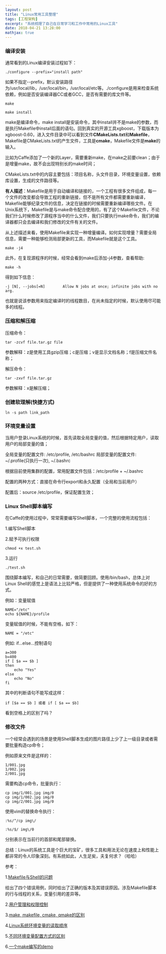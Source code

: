 ```yaml
---
layout: post
title: "Linux常用工具整理"
tags: [工程架构]
excerpt: "系统梳理了自己在日常学习和工作中常用的Linux工具"
date: 2018-04-21 13:28:00
mathjax: true
---
```


### 编译安装

通常看到的Linux编译安装过程如下：

    ./configure --prefix="install path"

如果不指定--prefix，默认安装路径为/usr/local/lib，/usr/local/bin，/usr/local/etc等。./configure是用来检查系统依赖，例如是否安装编译器CC或者GCC，是否有需要的库文件等。

    make

    make install

make是编译命令，make install是安装命令，其中install并不是make的参数，而是执行Makefile中install后面的语句。回到真实的开源工具xgboost，下载版本为xgboost-0.60，进入文件目录中可以看到文件**CMakeLists.txt**和**Makefile**，Makefile是CMakeLists.txt的产生文件，工具是**cmake**，Makefile文件是**make**的输入。

比如为Caffe添加了一个新的Layer，需要重新make，在make之前要clean；由于是增量make，故不会出现特别长的make时间；

CMakeLists.txt中的内容主要包括：项目名称，头文件目录，环境变量设置，依赖库设置，生成的文件路径等。

**有人描述**：Makefile是用于自动编译和链接的，一个工程有很多文件组成，每一个文件的改变都会导致工程的重新链接，但不是所有文件都需要重新编译，Makefile能够纪录文件的信息，决定在链接的时候需要重新编译哪些文件。在Unix系统下，Makefile是与make命令配合使用的，有了这个Makefile文件，不论我们什么时候修改了源程序当中的什么文件，我们只要执行make命令，我们的编译器都只会去编译和我们修改的文件有关的文件。

从上述描述来看，使用Makefile来实现一种增量编译。如何实现增量？需要全局信息，需要一种能够检测局部更新的工具，而Makefile就是这个工具。

    make -j4

此外，在复现源程序的时候，经常会看到make后添加-j4参数，查看帮助:

    make -h

得到如下信息：

    -j [N], --jobs[=N]        Allow N jobs at once; infinite jobs with no arg.

也就是说该参数用来指定编译时的线程数目，在尚未指定的时候，默认使用尽可能多的线程。

### 压缩和解压缩

压缩命令：

    tar -zcvf file.tar.gz file

参数解释：z是使用工具gzip压缩；c是压缩；v是显示文档名称；f是压缩文件名称；

解压命令：

    tar -zxvf file.tar.gz

参数解释：x是解压缩；

### 创建软理解(快捷方式)

    ln -s path link_path

### 环境变量设置

当用户登录Linux系统的时候，首先读取全局变量的值，然后根据特定用户，读取用户的局部变量的值；

全局变量的配置文件: /etc/profile, /etc/bashrc
局部变量的配置文件: ~/.profile(只执行一次), ~/.bashrc

根据目前使用集群的配置，常用配置文件包括：/etc/profile + ~/.bashrc

配置的两种方式：直接在命令行export和永久配置（全局和当前用户）

配置后：source /etc/profile，保证配置生效；

### Linux Shell脚本编写

在Caffe的使用过程中，常常需要编写Shell脚本，一个完整的使用流程包括：

1.编写Shell脚本


2.赋予可执行权限

    chmod +x test.sh

3.运行

    ./test.sh

围绕脚本编写，和自己的日常需要，做简要回顾。使用/bin/bash，总体上对Linux Shell的感觉上是语法上比较严格，但是提供了一种使用系统命令的好的方式。

例如：变量赋值

    NAME="/etc"
    echo ${NAME}/profile

变量赋值的时候，不能有空格，如下：

    NAME = "/etc"

例如: if...else...控制语句

    a=300
    b=400
    if [ $a == $b ]
    then
        echo "Yes"
    else
        echo "No"
    fi

其中的判断语句不能写成这样：

    if [$a == $b ] 或者 if [ $a == $b]

看到空格上的区别了吗？

### 修改文件

一个经常会遇到的场景是使用Shell脚本生成的图片路径上少了上一级目录或者需要批量构造cp命令；

例如原来文件是这样的：

    1/001.jpg
    1/002.jpg
    2/001.jpg

需要构造cp命令，批量执行：
    
    cp img/1/001.jpg img/0
    cp img/1/002.jpg img/0
    cp img/2/001.jpg img/0

使用vim的替换命令执行：

    :%s/^/cp img\/

    :%s/$/ img\/0

分别表示在当前行的首部和尾部替换。

总结：Linux的系统工具是个巨大的宝矿，很多工具和用法无论在速度上和性能上都非常的令人印象深刻。有系统如此，人生足矣，夫复何求？（哈哈）

参考：

1.[Makefile与Shell的问题](http://blog.sina.com.cn/s/blog_4cd5d2bb0101gptd.html)

给出了四个错误用例，同时给出了正确的版本及其错误原因。涉及Makefile脚本的行与线程的关系，变量引用的差异等。

2.[用户管理和权限控制](http://blog.csdn.net/boybruce/article/details/17198601)

3.[make, makefile, cmake, qmake的区别](https://www.zhihu.com/question/27455963)

4.[Linux系统环境变量的读取顺序](https://blog.csdn.net/c406495762/article/details/62902871)

5.[不同环境变量配置方式的区别](https://www.cnblogs.com/isoftware/p/3778028.html)

6.[一个make编写的demo](http://www.cnblogs.com/hazir/p/linux_make_examples.html)


